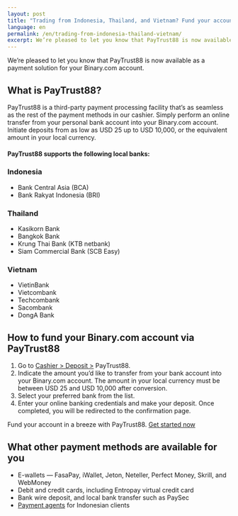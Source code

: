 ```yaml
---
layout: post
title: "Trading from Indonesia, Thailand, and Vietnam? Fund your account now via PayTrust88"
language: en
permalink: /en/trading-from-indonesia-thailand-vietnam/
excerpt: We’re pleased to let you know that PayTrust88 is now available as a payment solution for your Binary.com account. PayTrust88 is a third-party payment processing facility that’s as seamless as the rest of the payment methods in our cashier...
---
```

We’re pleased to let you know that PayTrust88 is now available as a payment solution for your Binary.com account.


## What is PayTrust88?

PayTrust88 is a third-party payment processing facility that’s as seamless as the rest of the payment methods in our cashier. Simply perform an online transfer from your personal bank account into your Binary.com account. Initiate deposits from as low as USD 25 up to USD 10,000, or the equivalent amount in your local currency.

#### PayTrust88 supports the following local banks:


<div class="row">
    <div class="col-md-4">
    <h3>Indonesia</h3>
    <ul class="bullet">
        <li>Bank Central Asia (BCA)</li>
        <li>Bank Rakyat Indonesia (BRI)</li>
    </ul>
    </div>
    <div class="col-md-4">
    <h3>Thailand</h3>
    <ul class="bullet">
        <li>Kasikorn Bank</li>
        <li>Bangkok Bank</li>
        <li>Krung Thai Bank (KTB netbank)</li>
        <li>Siam Commercial Bank (SCB Easy)</li>
    </ul>
    </div>
    <div class="col-md-4">
    <h3>Vietnam</h3>
    <ul class="bullet">
        <li>VietinBank</li>
        <li>Vietcombank</li>
        <li>Techcombank</li>
        <li>Sacombank</li>
        <li>DongA Bank</li>
    </ul>
    </div>
</div>

## How to fund your Binary.com account via PayTrust88

<ol>
    <li>Go to <a href="https://www.binary.com/en/cashier.html">Cashier > Deposit ></a> PayTrust88.</li>
    <li>Indicate the amount you’d like to transfer from your bank account into your Binary.com account. The amount in your local currency must be between USD 25 and USD 10,000 after conversion.</li>
    <li>Select your preferred bank from the list.</li>
    <li>Enter your online banking credentials and make your deposit. Once completed, you will be redirected to the confirmation page.</li>
</ol>

Fund your account in a breeze with PayTrust88. <a href="https://www.binary.com/en/cashier.html">Get started now</a>

## What other payment methods are available for you

<ul class="bullet">
    <li>E-wallets — FasaPay, iWallet, Jeton, Neteller, Perfect Money, Skrill, and WebMoney</li>
    <li>Debit and credit cards, including Entropay virtual credit card</li>
    <li>Bank wire deposit, and local bank transfer such as PaySec</li>
    <li><a href="https://shop.binary.com/collections/indonesia-pa">Payment agents</a> for Indonesian clients</li>
</ul>